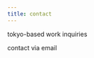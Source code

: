 ```yaml
---
title: contact
---
```

<div class="contact-container">
  <p>tokyo-based work inquiries</p>
  <a id="b64-email">contact via email</a>
</div>
<script>
  // Mitigate some spam
  var email = "{{ site.social.email }}";
  document.getElementById("b64-email").href = `mailto:${atob(email)}`;
</script>
